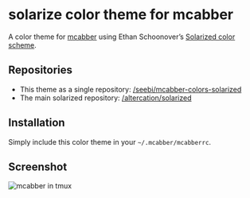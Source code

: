 # solarize color theme for mcabber

A color theme for [mcabber](http://mcabber.com/) using Ethan Schoonover’s [Solarized color scheme](http://ethanschoonover.com/solarized).

## Repositories
  * This theme as a single repository: [/seebi/mcabber-colors-solarized](https://github.com/seebi/mcabber-colors-solarized)
  * The main solarized repository: [/altercation/solarized](https://github.com/altercation/solarized)

## Installation
Simply include this color theme in your `~/.mcabber/mcabberrc`.

## Screenshot

![mcabber in tmux](https://github.com/seebi/mcabber-colors-solarized/raw/master/screenshot.png)
